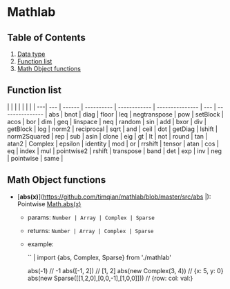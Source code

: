 # Mathlab

## Table of Contents

1. [Data type](#)
1. [Function list](#)
1. [Math Object functions](#)


## Function list
   |                    |    |                 |                 |                     |   |                |
---|              --- | ------ |         ---------- | ------------ | --------------- | --- | --------------- |
abs   |    bnot   |     diag   |     floor   |     leq   |       negtranspose   |  pow   |         setBlock   |
acos   |   bor   |      dim   |      geq   |       linspace   |  neq   |           random   |      sin   |
add   |    bxor   |     div   |      getBlock   |  log   |       norm2   |         reciprocal   |  sqrt   |
and   |    ceil   |     dot   |      getDiag   |   lshift   |    norm2Squared   |  rep   |         sub   |
asin   |   clone   |    eig   |      gt   |        lt   |        not   |           round   |       tan   |
atan2   |  Complex   |  epsilon   |  identity   |  mod   |       or   |            rrshift   |     tensor   |
atan   |   cos   |      eq   |       index   |     mul   |       pointwise2   |    rshift   |      transpose   |
band   |   det   |      exp   |      inv   |       neg   |       pointwise   |     same   |



## Math Object functions

- [**abs(x)**](https://github.com/timqian/mathlab/blob/master/src/abs   |): Pointwise [Math.abs(x)](https://developer.mozilla.org/en-US/docs/Web/JavaScript/Reference/Global_Objects/Math/abs)

	+ params: `Number | Array | Complex | Sparse`

	+ returns: `Number | Array | Complex | Sparse`

	+ example:

		``   |
		import {abs, Complex, Sparse} from './mathlab'

		abs(-1)  // -1
		abs([-1, 2])  // [1, 2]
		abs(new Complex(3, 4))  // {x: 5, y: 0}
		abs(new Sparse([[1,2,0],[0,0,-1],[1,0,0]])) // {row: col: val:}
		```